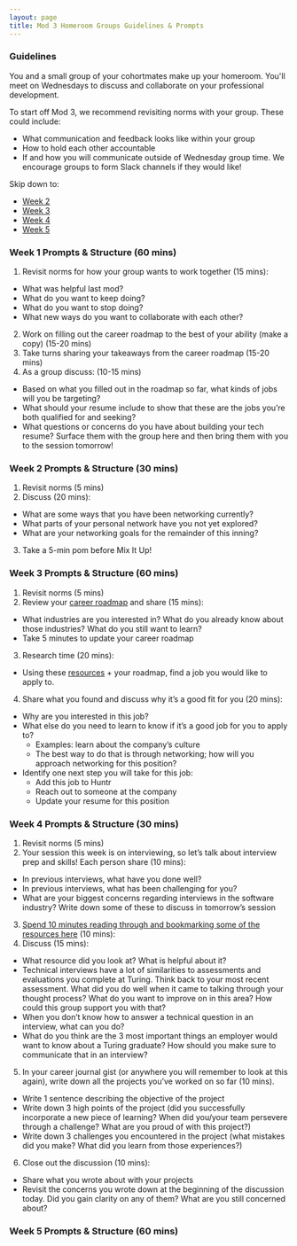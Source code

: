 ```yaml
---
layout: page
title: Mod 3 Homeroom Groups Guidelines & Prompts
---
```


### Guidelines
You and a small group of your cohortmates make up your homeroom. You'll meet on Wednesdays to discuss and collaborate on your professional development.

To start off Mod 3, we recommend revisiting norms with your group. These could include:

* What communication and feedback looks like within your group
* How to hold each other accountable
* If and how you will communicate outside of Wednesday group time. We encourage groups to form Slack channels if they would like!

Skip down to:
* [Week 2](#week-2)
* [Week 3](#week-3)
* [Week 4](#week-4)
* [Week 5](#week-5)

### Week 1 Prompts & Structure (60 mins)
1. Revisit norms for how your group wants to work together (15 mins):
  * What was helpful last mod?
  * What do you want to keep doing?
  * What do you want to stop doing?
  * What new ways do you want to collaborate with each other?

2. Work on filling out the career roadmap to the best of your ability (make a copy) (15-20 mins)
3. Take turns sharing your takeaways from the career roadmap (15-20 mins)
4. As a group discuss: (10-15 mins)
  * Based on what you filled out in the roadmap so far, what kinds of jobs will you be targeting?
  * What should your resume include to show that these are the jobs you’re both qualified for and seeking?  
  * What questions or concerns do you have about building your tech resume? Surface them with the group here and then bring them with you to the session tomorrow!

### Week 2 Prompts & Structure (30 mins) <a name="week-2"></a>
1. Revisit norms (5 mins)
2. Discuss (20 mins):
  * What are some ways that you have been networking currently? 
  * What parts of your personal network have you not yet explored? 
  * What are your networking goals for the remainder of this inning? 
3. Take a 5-min pom before Mix It Up!

### Week 3 Prompts & Structure (60 mins) <a name="week-3"></a>
1. Revisit norms (5 mins) 
2. Review your [career roadmap](https://docs.google.com/document/d/1yMlss8updK2zaTVPwUzcoBG2ws5zBWENjE2a-SjSPeM/edit?usp=sharing) and share (15 mins):
  * What industries are you interested in? What do you already know about those industries? What do you still want to learn?
  * Take 5 minutes to update your career roadmap
3. Research time (20 mins):
  * Using these [resources](/resources/finding_opportunities) + your roadmap, find a job you would like to apply to.
4. Share what you found and discuss why it’s a good fit for you (20 mins):
  * Why are you interested in this job? 
  * What else do you need to learn to know if it’s a good job for you to apply to?
     * Examples: learn about the company’s culture 
     * The best way to do that is through networking; how will you approach networking for this position?
  * Identify one next step you will take for this job:
     * Add this job to Huntr
     * Reach out to someone at the company
     * Update your resume for this position

### Week 4 Prompts & Structure (30 mins) <a name="week-4"></a>
1. Revisit norms (5 mins) 
2. Your session this week is on interviewing, so let’s talk about interview prep and skills! Each person share (10 mins):
  * In previous interviews, what have you done well?
  * In previous interviews, what has been challenging for you?
  * What are your biggest concerns regarding interviews in the software industry? Write down some of these to discuss in tomorrow’s session
3. [Spend 10 minutes reading through and bookmarking some of the resources here](/resources/interview_prep_resources) (10 mins):
4. Discuss (15 mins):
  * What resource did you look at? What is helpful about it?
  * Technical interviews have a lot of similarities to assessments and evaluations you complete at Turing. Think back to your most recent assessment. What did you do well when it came to talking through your thought process? What do you want to improve on in this area? How could this group support you with that?
  * When you don’t know how to answer a technical question in an interview, what can you do?
  * What do you think are the 3 most important things an employer would want to know about a Turing graduate? How should you make sure to communicate that in an interview?
5. In your career journal gist (or anywhere you will remember to look at this again), write down all the projects you’ve worked on so far (10 mins). 
  * Write 1 sentence describing the objective of the project
  * Write down 3 high points of the project (did you successfully incorporate a new piece of learning? When did you/your team persevere through a challenge? What are you proud of with this project?)
  * Write down 3 challenges you encountered in the project (what mistakes did you make? What did you learn from those experiences?)
6. Close out the discussion (10 mins):
  * Share what you wrote about with your projects
  * Revisit the concerns you wrote down at the beginning of the discussion today. Did you gain clarity on any of them? What are you still concerned about?

### Week 5 Prompts & Structure (60 mins) <a name="week-5"></a>


